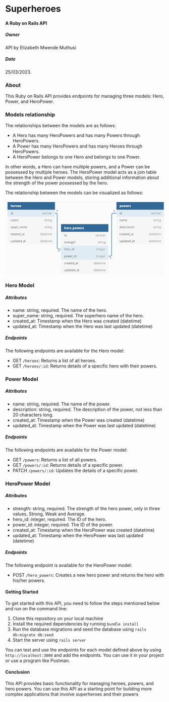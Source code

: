 # Superheroes
#### A Ruby on Rails API

##### Owner
API by Elizabeth Mwende Muthusi
##### Date
25/03/2023.

### About
This Ruby on Rails API provides endpoints for managing three models: Hero, Power, and HeroPower.

### Models relationship
The relationships between the models are as follows:

- A Hero has many HeroPowers and has many Powers through HeroPowers.
- A Power has many HeroPowers and has many Heroes through HeroPowers.
- A HeroPower belongs to one Hero and belongs to one Power.

In other words, a Hero can have multiple powers, and a Power can be possessed by multiple heroes. The HeroPower model acts as a join table between the Hero and Power models, storing additional information about the strength of the power possessed by the hero.

The relationship between the models can be visualized as follows:

![alt text](hero_powers.jpg "Restaurant_Pizza Model")

### Hero Model
##### Attributes
- name: string, required. The name of the hero.
- super_name: string, required. The superhero name of the hero.
- created_at: Timestamp when the Hero was created (datetime)
- updated_at: Timestamp when the Hero was last updated (datetime)

##### Endpoints
The following endpoints are available for the Hero model:

- GET `/heroes`: Returns a list of all heroes.
- GET `/heroes/:id`: Returns details of a specific hero with their powers.

### Power Model
##### Attributes
- name: string, required. The name of the power.
- description: string, required. The description of the power, not less than 20 characters long.
- created_at: Timestamp when the Power was created (datetime)
- updated_at: Timestamp when the Power was last updated (datetime)

##### Endpoints
The following endpoints are available for the Power model:

- GET `/powers`: Returns a list of all powers.
- GET `/powers/:id`: Returns details of a specific power.
- PATCH `/powers/:id`: Updates the details of a specific power.

### HeroPower Model
##### Attributes
- strength: string, required. The strength of the hero power, only in three values, Strong, Weak and Average.
- hero_id: integer, required. The ID of the hero.
- power_id: integer, required. The ID of the power.
- created_at: Timestamp when the HeroPower was created (datetime)
- updated_at: Timestamp when the HeroPower was last updated (datetime)

##### Endpoints
The following endpoint is available for the HeroPower model:

- POST `/hero_powers`: Creates a new hero power and returns the hero with his/her powers.

#### Getting Started
To get started with this API, you need to follow the steps mentioned below and run on the command line:

1. Clone this repository on your local machine
2. Install the required dependencies by running `bundle install`
3. Run the database migrations and seed the database using `rails db:migrate db:seed`
4. Start the server using `rails server`

You can test and use the endpoints for each model defined above by using `http://localhost:3000` and add the endpoints. You can use it in your project or use a program like Postman.

#### Conclusion
This API provides basic functionality for managing heroes, powers, and hero powers. You can use this API as a starting point for building more complex applications that involve superheroes and their powers